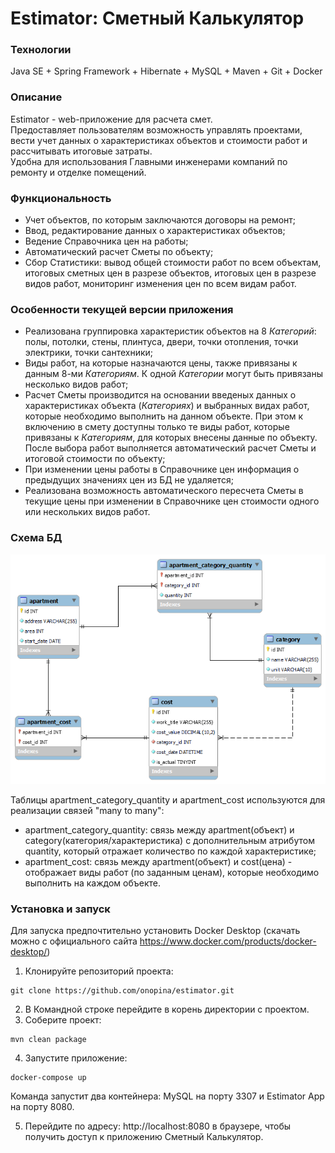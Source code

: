 # Estimator: Сметный Калькулятор
### Технологии
Java SE + Spring Framework + Hibernate + MySQL + Maven + Git + Docker

### Описание
Estimator - web-приложение для расчета смет. 
<br/>
Предоставляет пользователям возможность управлять 
проектами, вести учет данных о характеристиках объектов 
и стоимости работ и рассчитывать итоговые затраты.
<br/>
Удобна для использования Главными инженерами
компаний по ремонту и отделке помещений.

### Функциональность
- Учет объектов, по которым заключаются договоры на ремонт;
- Ввод, редактирование данных о характеристиках объектов;
- Ведение Справочника цен на работы;
- Автоматический расчет Сметы по объекту;
- Сбор Статистики: вывод общей стоимости работ по всем объектам,
итоговых сметных цен в разрезе объектов, итоговых цен 
в разрезе видов работ, мониторинг изменения цен по всем видам работ.

  
### Особенности текущей версии приложения
- Реализована группировка характеристик объектов  на 8 _Категорий_: 
полы, потолки, стены, плинтуса, двери, точки отопления, точки электрики, 
точки сантехники;
- Виды работ, на которые назначаются цены, также привязаны
к данным 8-ми _Категориям_. К одной _Категории_ могут быть
привязаны несколько видов работ; 
- Расчет Сметы производится на основании введеных данных
о характеристиках объекта (_Категориях_) и выбранных видах работ,
которые необходимо выполнить на данном объекте. При этом к включению
в смету доступны только те виды работ, которые привязаны к _Категориям_,
для которых внесены данные по объекту. После выбора работ 
выполняется автоматический расчет Сметы и итоговой стоимости по объекту;
- При изменении цены работы в Справочнике цен информация о предыдущих 
значениях цен из БД не удаляется;
- Реализована возможность автоматического пересчета Сметы в текущие цены 
при изменении в Справочнике цен стоимости одного или нескольких видов работ.

### Схема БД

![db_diagram](images/db_diagram.png)

Таблицы apartment_category_quantity и apartment_cost 
используются для реализации связей "many to many":

- apartment_category_quantity: связь между apartment(объект) 
и category(категория/характеристика) с дополнительным атрибутом 
quantity, который отражает количество по каждой характеристике;
- apartment_cost: связь между apartment(объект) и cost(цена) -
отображает виды работ (по заданным ценам), которые необходимо выполнить
на каждом объекте.

### Установка и запуск
Для запуска предпочтительно установить Docker Desktop (скачать
можно с официального сайта 
https://www.docker.com/products/docker-desktop/)

1. Клонируйте репозиторий проекта:
```
git clone https://github.com/onopina/estimator.git
```
2. В Командной строке перейдите в корень директории с проектом.
3. Соберите проект:
```
mvn clean package
```
4. Запустите приложение:
```
docker-compose up 
```
Команда запустит два контейнера:
MySQL на порту 3307 и Estimator App на порту 8080.

5. Перейдите по адресу: http://localhost:8080 в браузере, 
чтобы получить доступ к приложению Сметный Калькулятор.
